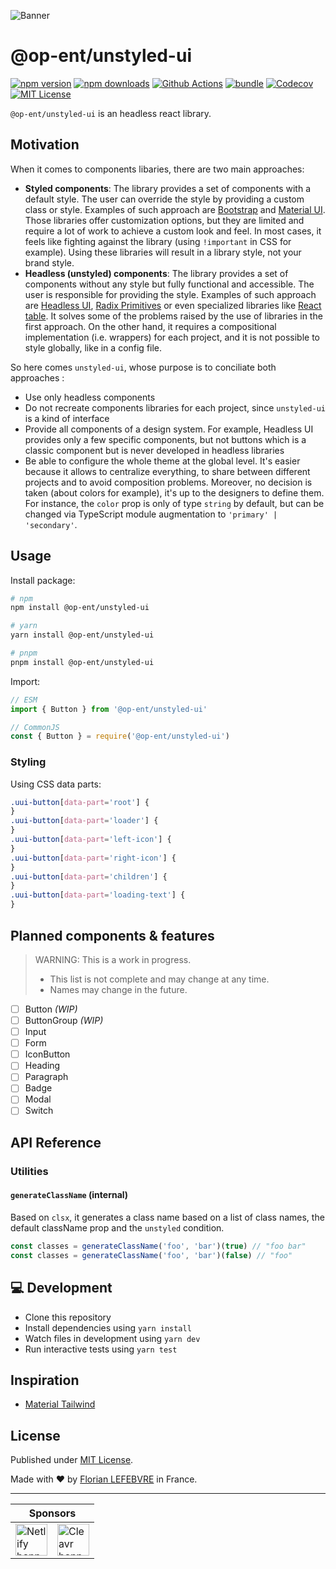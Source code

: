 ![Banner](assets/banner.svg)

# @op-ent/unstyled-ui

[![npm version][npm-version-src]][npm-version-href]
[![npm downloads][npm-downloads-src]][npm-downloads-href]
[![Github Actions][github-actions-src]][github-actions-href]
[![bundle][bundle-src]][bundle-href]
[![Codecov][codecov-src]][codecov-href]
[![MIT License][license-src]][license-href]

`@op-ent/unstyled-ui` is an headless react library.

## Motivation

When it comes to components libaries, there are two main approaches:

-   **Styled components**: The library provides a set of components with a default style. The user can override the style by providing a custom class or style. Examples of such approach are [Bootstrap](https://getbootstrap.com/) and [Material UI](https://material-ui.com/). Those libraries offer customization options, but they are limited and require a lot of work to achieve a custom look and feel. In most cases, it feels like fighting against the library (using `!important` in CSS for example). Using these libraries will result in a library style, not your brand style.
-   **Headless (unstyled) components**: The library provides a set of components without any style but fully functional and accessible. The user is responsible for providing the style. Examples of such approach are [Headless UI](https://headlessui.com/), [Radix Primitives](https://www.radix-ui.com/) or even specialized libraries like [React table](https://tanstack.com/table). It solves some of the problems raised by the use of libraries in the first approach. On the other hand, it requires a compositional implementation (i.e. wrappers) for each project, and it is not possible to style globally, like in a config file.

So here comes `unstyled-ui`, whose purpose is to conciliate both approaches :

-   Use only headless components
-   Do not recreate components libraries for each project, since `unstyled-ui` is a kind of interface
-   Provide all components of a design system. For example, Headless UI provides only a few specific components, but not buttons which is a classic component but is never developed in headless libraries
-   Be able to configure the whole theme at the global level. It's easier because it allows to centralize everything, to share between different projects and to avoid composition problems. Moreover, no decision is taken (about colors for example), it's up to the designers to define them. For instance, the `color` prop is only of type `string` by default, but can be changed via TypeScript module augmentation to `'primary' | 'secondary'`.

## Usage

Install package:

```sh
# npm
npm install @op-ent/unstyled-ui

# yarn
yarn install @op-ent/unstyled-ui

# pnpm
pnpm install @op-ent/unstyled-ui
```

Import:

```js
// ESM
import { Button } from '@op-ent/unstyled-ui'

// CommonJS
const { Button } = require('@op-ent/unstyled-ui')
```

### Styling

Using CSS data parts:

```css
.uui-button[data-part='root'] {
}
.uui-button[data-part='loader'] {
}
.uui-button[data-part='left-icon'] {
}
.uui-button[data-part='right-icon'] {
}
.uui-button[data-part='children'] {
}
.uui-button[data-part='loading-text'] {
}
```

## Planned components & features

> WARNING: This is a work in progress.
>
> -   This list is not complete and may change at any time.
> -   Names may change in the future.

-   [ ] Button _(WIP)_
-   [ ] ButtonGroup _(WIP)_
-   [ ] Input
-   [ ] Form
-   [ ] IconButton
-   [ ] Heading
-   [ ] Paragraph
-   [ ] Badge
-   [ ] Modal
-   [ ] Switch

## API Reference

### Utilities

#### `generateClassName` (internal)

Based on `clsx`, it generates a class name based on a list of class names, the default className prop and the `unstyled` condition.

```ts
const classes = generateClassName('foo', 'bar')(true) // "foo bar"
const classes = generateClassName('foo', 'bar')(false) // "foo"
```

## 💻 Development

-   Clone this repository
-   Install dependencies using `yarn install`
-   Watch files in development using `yarn dev`
-   Run interactive tests using `yarn test`

## Inspiration

-   [Material Tailwind](https://github.com/creativetimofficial/material-tailwind)

## License

Published under [MIT License](./LICENSE).

Made with ❤️ by [Florian LEFEBVRE](https://github.com/florian-lefebvre) in France.

---

<table>
  <thead>
    <tr>
      <th colspan="2">Sponsors</th>
    </tr>
  </thead>
  <tbody>
    <tr>
      <td>
        <a href="https://www.netlify.com" target="_blank">
          <img alt="Netlify banner" height="51px" src="https://www.netlify.com/v3/img/components/netlify-color-accent.svg" />
        </a>
      </td>
      <td>
        <a href="https://cleavr.io" target="_blank">
          <img alt="Cleavr banner" height="51px" src="https://hcti.io/v1/image/ae9a047f-22b3-4016-a37a-80f297894678" />
        </a>
      </td>
    </tr>
  </tbody>
</table>

<!-- Badges -->
<!-- https://gist.github.com/lukas-h/2a5d00690736b4c3a7ba -->

[npm-version-src]: https://img.shields.io/npm/v/@op-ent/unstyled-ui?style=flat-square
[npm-version-href]: https://npmjs.com/package/@op-ent/unstyled-ui
[npm-downloads-src]: https://img.shields.io/npm/dm/@op-ent/unstyled-ui?style=flat-square
[npm-downloads-href]: https://npmjs.com/package/@op-ent/unstyled-ui
[github-actions-src]: https://img.shields.io/github/workflow/status/op-ent/unstyled-ui/ci/main?style=flat-square
[github-actions-href]: https://github.com/op-ent/unstyled-ui/actions?query=workflow%3Aci
[bundle-src]: https://img.shields.io/bundlephobia/minzip/@op-ent/unstyled-ui?style=flat-square
[bundle-href]: https://bundlephobia.com/result?p=@op-ent/unstyled-ui
[codecov-src]: https://img.shields.io/codecov/c/gh/op-ent/unstyled-ui/main?style=flat-square
[codecov-href]: https://codecov.io/gh/op-ent/unstyled-ui
[license-src]: https://img.shields.io/badge/License-MIT-yellow.svg?style=flat-square
[license-href]: ./LICENSE
